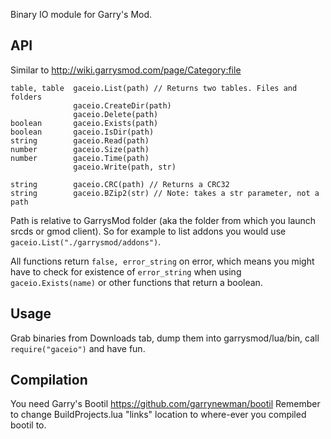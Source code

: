 Binary IO module for Garry's Mod.

## API
Similar to http://wiki.garrysmod.com/page/Category:file
```
table, table  gaceio.List(path) // Returns two tables. Files and folders
              gaceio.CreateDir(path)
              gaceio.Delete(path)
boolean       gaceio.Exists(path)
boolean       gaceio.IsDir(path)
string        gaceio.Read(path)
number        gaceio.Size(path)
number        gaceio.Time(path)
              gaceio.Write(path, str)

string        gaceio.CRC(path) // Returns a CRC32
string        gaceio.BZip2(str) // Note: takes a str parameter, not a path
```

Path is relative to GarrysMod folder (aka the folder from which you launch srcds or gmod client). So for example to list addons you would use ```gaceio.List("./garrysmod/addons")```.

All functions return ```false, error_string``` on error, which means you might have to check for existence of ```error_string``` when using ```gaceio.Exists(name)``` or other functions that return a boolean.

## Usage
Grab binaries from Downloads tab, dump them into garrysmod/lua/bin, call ```require("gaceio")``` and have fun.

## Compilation
You need Garry's Bootil https://github.com/garrynewman/bootil
Remember to change BuildProjects.lua "links" location to where-ever you compiled bootil to.

